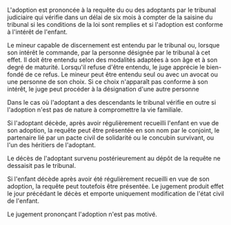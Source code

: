 L'adoption est prononcée à la requête du ou des adoptants par le tribunal judiciaire qui vérifie dans un délai de six mois à compter de la saisine du tribunal si les conditions de la loi sont remplies et si l'adoption est conforme à l'intérêt de l'enfant.


Le mineur capable de discernement est entendu par le tribunal ou, lorsque son intérêt le commande, par la personne désignée par le tribunal à cet effet. Il doit être entendu selon des modalités adaptées à son âge et à son degré de maturité. Lorsqu'il refuse d'être entendu, le juge apprécie le bien-fondé de ce refus. Le mineur peut être entendu seul ou avec un avocat ou une personne de son choix. Si ce choix n'apparaît pas conforme à son intérêt, le juge peut procéder à la désignation d'une autre personne


Dans le cas où l'adoptant a des descendants le tribunal vérifie en outre si l'adoption n'est pas de nature à compromettre la vie familiale.


Si l'adoptant décède, après avoir régulièrement recueilli l'enfant en vue de son adoption, la requête peut être présentée en son nom par le conjoint, le partenaire lié par un pacte civil de solidarité ou le concubin survivant, ou l'un des héritiers de l'adoptant.


Le décès de l'adoptant survenu postérieurement au dépôt de la requête ne dessaisit pas le tribunal.


Si l'enfant décède après avoir été régulièrement recueilli en vue de son adoption, la requête peut toutefois être présentée. Le jugement produit effet le jour précédant le décès et emporte uniquement modification de l'état civil de l'enfant.


Le jugement prononçant l'adoption n'est pas motivé.

